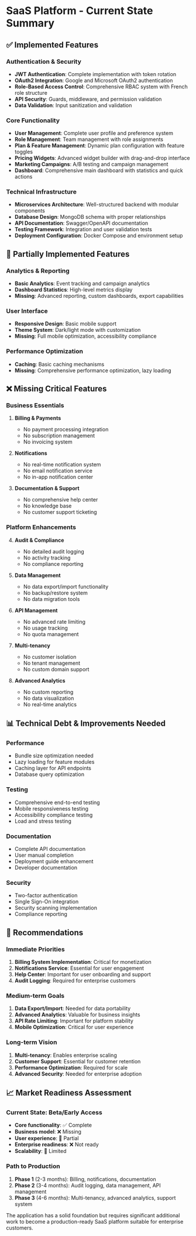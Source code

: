 # SaaS Platform - Current State Summary

## ✅ Implemented Features

### Authentication & Security
- **JWT Authentication**: Complete implementation with token rotation
- **OAuth2 Integration**: Google and Microsoft OAuth2 authentication
- **Role-Based Access Control**: Comprehensive RBAC system with French role structure
- **API Security**: Guards, middleware, and permission validation
- **Data Validation**: Input sanitization and validation

### Core Functionality
- **User Management**: Complete user profile and preference system
- **Role Management**: Team management with role assignments
- **Plan & Feature Management**: Dynamic plan configuration with feature toggles
- **Pricing Widgets**: Advanced widget builder with drag-and-drop interface
- **Marketing Campaigns**: A/B testing and campaign management
- **Dashboard**: Comprehensive main dashboard with statistics and quick actions

### Technical Infrastructure
- **Microservices Architecture**: Well-structured backend with modular components
- **Database Design**: MongoDB schema with proper relationships
- **API Documentation**: Swagger/OpenAPI documentation
- **Testing Framework**: Integration and user validation tests
- **Deployment Configuration**: Docker Compose and environment setup

## 🚧 Partially Implemented Features

### Analytics & Reporting
- **Basic Analytics**: Event tracking and campaign analytics
- **Dashboard Statistics**: High-level metrics display
- **Missing**: Advanced reporting, custom dashboards, export capabilities

### User Interface
- **Responsive Design**: Basic mobile support
- **Theme System**: Dark/light mode with customization
- **Missing**: Full mobile optimization, accessibility compliance

### Performance Optimization
- **Caching**: Basic caching mechanisms
- **Missing**: Comprehensive performance optimization, lazy loading

## ❌ Missing Critical Features

### Business Essentials
1. **Billing & Payments**
   - No payment processing integration
   - No subscription management
   - No invoicing system

2. **Notifications**
   - No real-time notification system
   - No email notification service
   - No in-app notification center

3. **Documentation & Support**
   - No comprehensive help center
   - No knowledge base
   - No customer support ticketing

### Platform Enhancements
4. **Audit & Compliance**
   - No detailed audit logging
   - No activity tracking
   - No compliance reporting

5. **Data Management**
   - No data export/import functionality
   - No backup/restore system
   - No data migration tools

6. **API Management**
   - No advanced rate limiting
   - No usage tracking
   - No quota management

7. **Multi-tenancy**
   - No customer isolation
   - No tenant management
   - No custom domain support

8. **Advanced Analytics**
   - No custom reporting
   - No data visualization
   - No real-time analytics

## 📊 Technical Debt & Improvements Needed

### Performance
- Bundle size optimization needed
- Lazy loading for feature modules
- Caching layer for API endpoints
- Database query optimization

### Testing
- Comprehensive end-to-end testing
- Mobile responsiveness testing
- Accessibility compliance testing
- Load and stress testing

### Documentation
- Complete API documentation
- User manual completion
- Deployment guide enhancement
- Developer documentation

### Security
- Two-factor authentication
- Single Sign-On integration
- Security scanning implementation
- Compliance reporting

## 🎯 Recommendations

### Immediate Priorities
1. **Billing System Implementation**: Critical for monetization
2. **Notifications Service**: Essential for user engagement
3. **Help Center**: Important for user onboarding and support
4. **Audit Logging**: Required for enterprise customers

### Medium-term Goals
1. **Data Export/Import**: Needed for data portability
2. **Advanced Analytics**: Valuable for business insights
3. **API Rate Limiting**: Important for platform stability
4. **Mobile Optimization**: Critical for user experience

### Long-term Vision
1. **Multi-tenancy**: Enables enterprise scaling
2. **Customer Support**: Essential for customer retention
3. **Performance Optimization**: Required for scale
4. **Advanced Security**: Needed for enterprise adoption

## 📈 Market Readiness Assessment

### Current State: Beta/Early Access
- **Core functionality**: ✅ Complete
- **Business model**: ❌ Missing
- **User experience**: 🚧 Partial
- **Enterprise readiness**: ❌ Not ready
- **Scalability**: 🚧 Limited

### Path to Production
1. **Phase 1** (2-3 months): Billing, notifications, documentation
2. **Phase 2** (3-4 months): Audit logging, data management, API management
3. **Phase 3** (4-6 months): Multi-tenancy, advanced analytics, support system

The application has a solid foundation but requires significant additional work to become a production-ready SaaS platform suitable for enterprise customers.
